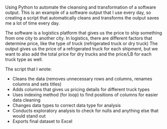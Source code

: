 Using Python to automate the cleansing and transformation of a software output.
This is an example of a software output that I use every day, so creating a script that automatically cleans and transforms the output saves me a lot of time every day.

The software is a logistics platform that gives us the price to ship something from one city to another city. In logistics, there are different factors that determine price, like the type of truck (refrigerated truck or dry truck)
The output gives us the price of a refrigerated truck for each shipment, but we want to also add the total price for dry trucks and the price/LB for each truck type as well.

The script that I wrote:
- Cleans the data (removes unnecessary rows and columns, renames columns and sets titles)
- Adds columns that gives us pricing details for different truck types
- Uses indexing method (for loop) to find positions of columns for easier data cleaning
- Changes data types to correct data type for analysis
- Conducts exploratory analysis to check for nulls and anything else that would stand out
- Exports final dataset to Excel
